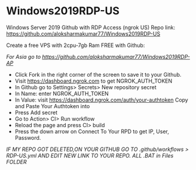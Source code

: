 # Windows2019RDP-US
Windows Server 2019 Github with RDP Access (ngrok US) 
Repo link: https://github.com/aloksharmakumar77/Windows2019RDP-US

Create a free VPS with 2cpu-7gb Ram FREE with Github:

*For Asia go to https://github.com/aloksharmakumar77/Windows2019RDP-AP*

+ Click Fork in the right corner of the screen to save it to your Github.
+ Visit https://dashboard.ngrok.com to get NGROK_AUTH_TOKEN
+ In Github go to Settings> Secrets> New repository secret
+ In Name: enter NGROK_AUTH_TOKEN
+ In Value: visit https://dashboard.ngrok.com/auth/your-authtoken Copy and Paste Your Authtoken into
+ Press Add secret
+ Go to Action> CI> Run workflow
+ Reload the page and press CI> build
+ Press the down arrow on Connect To Your RPD to get IP, User, Password.

*IF MY REPO GOT DELETED,ON YOUR GITHUB GO TO .github/workflows > RDP-US.yml AND EDIT NEW LINK TO YOUR REPO. ALL .BAT in Files FOLDER* 

